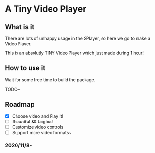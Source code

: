 # A Tiny Video Player

## What is it

There are lots of unhappy usage in the SPlayer, so here we go to make a Video Player.

This is an absolutly TINY Video Player which just made during 1 hour!

## How to use it

Wait for some free time to build the package.

TODO~

## Roadmap

- [x] Choose video and Play it!
- [ ] Beautiful && Logical!
- [ ] Customize video controls
- [ ] Support more video formats~

### 2020/11/8-
